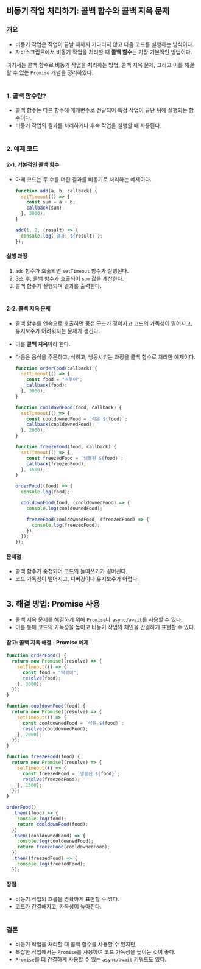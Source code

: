 ## 비동기 작업 처리하기: 콜백 함수와 콜백 지옥 문제

### 개요  
- 비동기 작업은 작업이 끝날 때까지 기다리지 않고 다음 코드를 실행하는 방식이다.
- 자바스크립트에서 비동기 작업을 처리할 때 **콜백 함수**는 가장 기본적인 방법이다.  

여기서는 콜백 함수로 비동기 작업을 처리하는 방법, 콜백 지옥 문제, 그리고 이를 해결할 수 있는 `Promise` 개념을 정리하였다.  

#

### 1. 콜백 함수란?  
- 콜백 함수는 다른 함수에 매개변수로 전달되어 특정 작업이 끝난 뒤에 실행되는 함수이다.
- 비동기 작업의 결과를 처리하거나 후속 작업을 실행할 때 사용된다.  

# 

### 2. 예제 코드  

#### 2-1. 기본적인 콜백 함수  
- 아래 코드는 두 수를 더한 결과를 비동기로 처리하는 예제이다.  

  ```javascript
  function add(a, b, callback) {
    setTimeout(() => {
      const sum = a + b;
      callback(sum);
    }, 3000);
  }
  
  add(1, 2, (result) => {
    console.log(`결과: ${result}`);
  });
  ```  

#### 실행 과정  
1. `add` 함수가 호출되면 `setTimeout` 함수가 실행된다.  
2. 3초 후, 콜백 함수가 호출되어 `sum` 값을 계산한다.  
3. 콜백 함수가 실행되며 결과를 출력한다.  

#

#### 2-2. 콜백 지옥 문제  

- 콜백 함수를 연속으로 호출하면 중첩 구조가 깊어지고 코드의 가독성이 떨어지고, 유지보수가 어려워지는 문제가 생긴다.
- 이를 **콜백 지옥**이라 한다.  

- 다음은 음식을 주문하고, 식히고, 냉동시키는 과정을 콜백 함수로 처리한 예제이다.  

  ```javascript
  function orderFood(callback) {
    setTimeout(() => {
      const food = "떡볶이";
      callback(food);
    }, 3000);
  }
  
  function cooldownFood(food, callback) {
    setTimeout(() => {
      const cooldownedFood = `식은 ${food}`;
      callback(cooldownedFood);
    }, 2000);
  }
  
  function freezeFood(food, callback) {
    setTimeout(() => {
      const freezedFood = `냉동된 ${food}`;
      callback(freezedFood);
    }, 1500);
  }
  
  orderFood((food) => {
    console.log(food);
  
    cooldownFood(food, (cooldownedFood) => {
      console.log(cooldownedFood);
  
      freezeFood(cooldownedFood, (freezedFood) => {
        console.log(freezedFood);
      });
    });
  });
  ```  

#### 문제점  
- 콜백 함수가 중첩되어 코드의 들여쓰기가 깊어진다.  
- 코드 가독성이 떨어지고, 디버깅이나 유지보수가 어렵다.  

# 

## 3. 해결 방법: Promise 사용
- 콜백 지옥 문제를 해결하기 위해 `Promise`나 `async/await`를 사용할 수 있다.
- 이를 통해 코드의 가독성을 높이고 비동기 작업의 체인을 간결하게 표현할 수 있다.


#### 참고: 콜백 지옥 해결 - Promise 예제
```javascript
function orderFood() {
  return new Promise((resolve) => {
    setTimeout(() => {
      const food = "떡볶이";
      resolve(food);
    }, 3000);
  });
}

function cooldownFood(food) {
  return new Promise((resolve) => {
    setTimeout(() => {
      const cooldownedFood = `식은 ${food}`;
      resolve(cooldownedFood);
    }, 2000);
  });
}

function freezeFood(food) {
  return new Promise((resolve) => {
    setTimeout(() => {
      const freezedFood = `냉동된 ${food}`;
      resolve(freezedFood);
    }, 1500);
  });
}

orderFood()
  .then((food) => {
    console.log(food);
    return cooldownFood(food);
  })
  .then((cooldownedFood) => {
    console.log(cooldownedFood);
    return freezeFood(cooldownedFood);
  })
  .then((freezedFood) => {
    console.log(freezedFood);
  });
```

#### 장점  
- 비동기 작업의 흐름을 명확하게 표현할 수 있다.  
- 코드가 간결해지고, 가독성이 높아진다.  

#

### 결론  
- 비동기 작업을 처리할 때 콜백 함수를 사용할 수 있지만, 
- 복잡한 작업에서는 `Promise`를 사용하여 코드 가독성을 높이는 것이 좋다. 
- `Promise`를 더 간결하게 사용할 수 있는 `async/await` 키워드도 있다.
